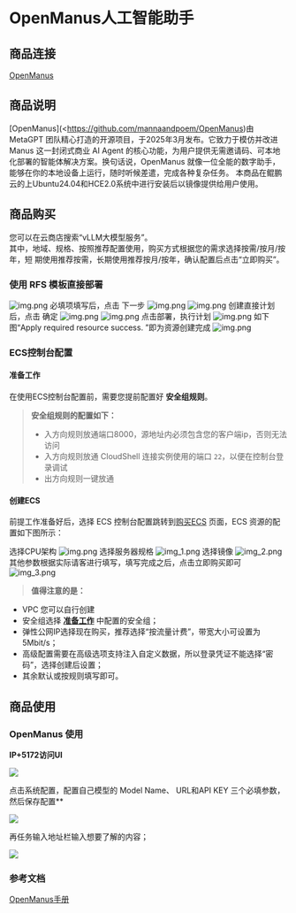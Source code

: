 # OpenManus人工智能助手
## 商品连接
[OpenManus](https://marketplace.huaweicloud.com/hidden/contents/f99f5fc8-4cf1-4dc9-92a7-8ffc4dd2805e#productid=OFFI1135139479874867200)

## 商品说明
[OpenManus](<https://github.com/mannaandpoem/OpenManus)由 MetaGPT 团队精心打造的开源项目，于2025年3月发布。它致力于模仿并改进 Manus 这一封闭式商业 AI Agent 的核心功能，为用户提供无需邀请码、可本地化部署的智能体解决方案。换句话说，OpenManus 就像一位全能的数字助手，能够在你的本地设备上运行，随时听候差遣，完成各种复杂任务。
本商品在鲲鹏云的上Ubuntu24.04和HCE2.0系统中进行安装后以镜像提供给用户使用。

## 商品购买
您可以在云商店搜索“vLLM大模型服务”。<br>
其中，地域、规格、按照推荐配置使用，购买方式根据您的需求选择按需/按月/按年，短
期使用推荐按需，长期使用推荐按月/按年，确认配置后点击“立即购买”。

### 使用 RFS 模板直接部署
![img.png](images/img1.png)
必填项填写后，点击 下一步
![img.png](images/img2.png)
![img.png](images/img3.png)
创建直接计划后，点击 确定
![img.png](images/img4.png)
![img.png](images/img5.png)
点击部署，执行计划
![img.png](images/img6.png)
如下图“Apply required resource success. ”即为资源创建完成
![img.png](images/img7.png)

### ECS控制台配置
#### 准备工作

在使用ECS控制台配置前，需要您提前配置好 **安全组规则**。

> **安全组规则的配置如下：**
> - 入方向规则放通端口8000，源地址内必须包含您的客户端ip，否则无法访问
> - 入方向规则放通 CloudShell 连接实例使用的端口 `22`，以便在控制台登录调试
> - 出方向规则一键放通

#### 创建ECS

前提工作准备好后，选择 ECS 控制台配置跳转到[购买ECS](https://support.huaweicloud.com/qs-ecs/ecs_01_0103.html) 页面，ECS 资源的配置如下图所示：

选择CPU架构
![img.png](images/img8.png)
选择服务器规格
![img_1.png](images/img_1.png)
选择镜像
![img_2.png](images/img_2.png)
其他参数根据实际请客进行填写，填写完成之后，点击立即购买即可
![img_3.png](images/img_3.png)


> **值得注意的是：**
- VPC 您可以自行创建
- 安全组选择 [**准备工作**](#准备工作) 中配置的安全组；
- 弹性公网IP选择现在购买，推荐选择“按流量计费”，带宽大小可设置为5Mbit/s；
- 高级配置需要在高级选项支持注入自定义数据，所以登录凭证不能选择“密码”，选择创建后设置；
- 其余默认或按规则填写即可。

 ## 商品使用
 ### OpenManus 使用

**IP+5172访问UI**

![](.\images\om1.png)



点击系统配置，配置自己模型的 Model Name、  URL和API KEY 三个必填参数，然后保存配置**

![](.\images\om2.png)



再任务输入地址栏输入想要了解的内容；

![](.\images\om3.png)



### 参考文档

[OpenManus手册](lhttps://github.com/FoundationAgents/OpenManus)

